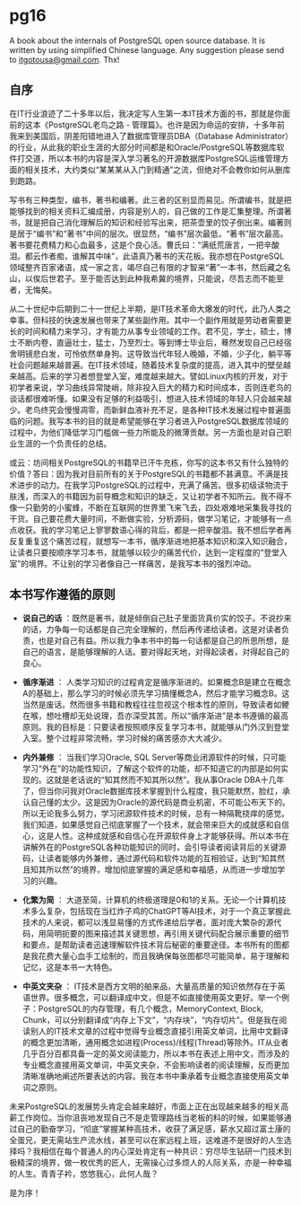 # pg16
A book about the internals of PostgreSQL open source database. It is written by using simplified Chinese language.
Any suggestion please send to itgotousa@gmail.com. Thx!

## 自序

在IT行业浪迹了二十多年以后，我决定写人生第一本IT技术方面的书，那就是你面前的这本《PostgreSQL老鸟之路 - 管理篇》。也许是因为命运的安排，十多年前我来到美国后，阴差阳错地进入了数据库管理员DBA（Database Administrator）的行业，从此我的职业生涯的大部分时间都是和Oracle/PostgreSQL等数据库软件打交道，所以本书的内容是深入学习著名的开源数据库PostgreSQL运维管理方面的相关技术，大约类似“某某某从入门到精通”之流，但绝对不会教你如何从删库到跑路。

写书有三种类型，编书，著书和编著。此三者的区别显而易见。所谓编书，就是把能够找到的相关资料汇编成册，内容是别人的，自己做的工作是汇集整理。所谓著书，就是把自己消化理解后的知识和经验写出来，把茶壶里的饺子倒出来。编著则是居于“编书”和“著书”中间的层次。很显然，“编书”层次最低，“著书”层次最高。著书要花费精力和心血最多，这是个良心活。曹氏曰：“满纸荒唐言，一把辛酸泪。都云作者痴，谁解其中味”，此语真乃著书的天花板。我亦想在PostgreSQL领域整齐百家诸语，成一家之言，竭尽自己有限的才智来“著”一本书，然后藏之名山，以俟后世君子。至于能否达到此种我希冀的境界，只能说，尽吾志而不能至者，无悔矣。

从二十世纪中后期到二十一世纪上半期，是IT技术革命大爆发的时代，此乃人类之幸事。但科技的快速发展也带来了某些副作用。其中一个副作用就是劳动者需要更长的时间和精力来学习，才有能力从事专业领域的工作。君不见，学士，硕士，博士不断内卷，直逼壮士，猛士，乃至烈士。等到博士毕业后，蓦然发现自己已经宿舍明镜悲白发，可怜依然单身狗。这导致当代年轻人晚婚，不婚，少子化，躺平等社会问题越来越普遍。在IT技术领域，随着技术复杂度的提高，进入其中的壁垒越来越高。后来的学习者想登堂入室，难度越来越大。譬如Linux内核的开发，对于初学者来说，学习曲线异常陡峭，除非投入巨大的精力和时间成本，否则连老鸟的谈话都很难听懂。如果没有足够的利益吸引，想进入技术领域的年轻人只会越来越少。老鸟终究会慢慢凋零，而新鲜血液补充不足，是各种IT技术发展过程中普遍面临的问题。我写本书的目的就是希望能够在学习者进入PostgreSQL数据库领域的过程中，为他们降低学习门槛做一些力所能及的微薄贡献。另一方面也是对自己职业生涯的一个负责任的总结。

或云：坊间相关PostgreSQL的书籍早已汗牛充栋，你写的这本书又有什么独特的价值？答曰：因为我对目前所有的关于PostgreSQL的书籍都不甚满意。不满是技术进步的动力。在我学习PostgreSQL的过程中，充满了痛苦。很多初级读物流于肤浅，而深入的书籍因为前导概念和知识的缺乏，又让初学者不知所云。我不得不像一只勤劳的小蜜蜂，不断在互联网的世界里飞来飞去，四处艰难地采集我寻找的干货。自己要花费大量时间，不断做实验，分析源码，做学习笔记，才能够有一点点收获。我的学习笔记上寥寥数语心得的背后，都是一把辛酸泪。我不想后学者再反复重复这个痛苦过程，就想写一本书，循序渐进地把基本知识和深入知识融合，让读者只要按顺序学习本书，就能够以较少的痛苦代价，达到一定程度的“登堂入室”的境界。不让别的学习者像自己一样痛苦，是我写本书的强烈冲动。

## 本书写作遵循的原则
- **说自己的话** ：既然是著书，就是倾倒自己肚子里面货真价实的饺子。不说抄来的话，力争每一句话都是自己完全理解的，然后再传递给读者。这是对读者负责，也是对自己有益。所以我力争本书中的每一句话都是自己的所思所想，是自己的语言，是能够理解的人话。要对得起天地，对得起读者，对得起自己的良心。

- **循序渐进** ： 人类学习知识的过程肯定是循序渐进的。如果概念B是建立在概念A的基础上，那么学习的时候必须先学习搞懂概念A，然后才能学习概念B。这当然是废话。然而很多书籍和教程往往忽视这个根本性的原则，导致读者如鲠在喉，想吐槽却无处说理，吾亦深受其苦。所以“循序渐进”是本书遵循的最高原则。我的目标是：只要读者按照顺序反复学习本书，就能够从门外汉到登堂入室。整个过程非常流畅，学习时候的痛苦感亦大大减少。

- **内外兼修** ： 当我们学习Oracle, SQL Server等商业闭源软件的时候，只可能学习“外在”的功能性知识，了解这个软件的功能，却不知道它的内部是如何实现的。这就是老话说的“知其然而不知其所以然”。我从事Oracle DBA十几年了，但当你问我对Oracle数据库技术掌握到什么程度，我只能默然，脸红，承认自己懂的太少。这是因为Oracle的源代码是商业机密，不可能公布天下的。所以无论我多么努力，学习闭源软件技术的时候，总有一种隔靴挠痒的感觉。我们知道，如果感觉自己彻底掌握了一个技术，就会带来巨大的成就感和自信心，这是人性。这种成就感和自信心在开源软件身上才能够获得。所以本书在讲解外在的PostgreSQL各种功能知识的同时，会引导读者阅读背后的关键源码，让读者能够内外兼修，通过源代码和软件功能的互相验证，达到“知其然且知其所以然”的境界，增加彻底掌握的满足感和幸福感，从而进一步增加学习的兴趣。

- **化繁为简** ： 大道至简，计算机的终极道理是0和1的关系。无论一个计算机技术多么复杂，包括现在当红炸子鸡的ChatGPT等AI技术，对于一个真正掌握此技术的人来说，都可以浅显易懂的方式传递给后学者。面对庞大繁杂的源代码，用简明扼要的图来描述其关键思想，再引用关键代码配合展示重要的细节和要点，是帮助读者迅速理解软件技术背后秘密的重要途径。本书所有的图都是我花费大量心血手工绘制的，而且我确保每张图都尽可能简单，易于理解和记忆，这是本书一大特色。

- **中英文夹杂** ： IT技术是西方文明的舶来品，大量高质量的知识依然存在于英语世界。很多概念，可以翻译成中文，但是不如直接使用英文更好。举一个例子：PostgreSQL的内存管理，有几个概念，MemoryContext, Block, Chunk，可以分别翻译成“内存上下文”，“内存块”，“内存切片”。但是我在阅读别人的IT技术文章的过程中觉得专业概念直接引用英文单词，比用中文翻译的概念更加清晰，通用概念如进程(Process)/线程(Thread)等除外。IT从业者几乎百分百都具备一定的英文阅读能力，所以本书在表述上用中文，而涉及的专业概念直接用英文单词，中英文夹杂，不会影响读者的阅读理解，反而更加清晰准确地阐述所要表达的内容。我在本书中秉承着专业概念直接使用英文单词之原则。

未来PostgreSQL的发展势头肯定会越来越好，市面上正在出现越来越多的相关高薪工作岗位。当你沮丧地发现自己不是走管理路线当老板的料的时候，如果能够通过自己的勤奋学习，“彻底”掌握某种高技术，收获了满足感，薪水又超过富土康的全蛋兄，更无需站生产流水线，甚至可以在家远程上班，这难道不是很好的人生选择吗？我相信在每个普通人的内心深处肯定有一种共识：穷尽毕生钻研一门技术到极精深的境界，做一枚优秀的匠人，无需操心过多烦人的人际关系，亦是一种幸福的人生。青青子衿，悠悠我心，此何人哉？

是为序！


